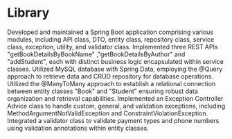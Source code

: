 # Library

Developed and maintained a Spring Boot application comprising various modules, including API class, DTO, entity class, repository class, service class, exception, utility, and validator class.
Implemented three REST APIs "getBookDetailsByBookName" ,"getBookDetailsByAuthor" and "addStudent", each with distinct business logic encapsulated within service classes.
Utilized MySQL database with Spring Data, employing the @Query approach to retrieve data and CRUD repository for database operations.
Utilized the @ManyToMany approach to establish a relational connection between entity classes "Book" and "Student" ensuring robust data organization and retrieval capabilities.
Implemented an Exception Controller Advice class to handle custom, general, and validation exceptions, including MethodArgumentNotValidException and ConstraintViolationException.
Integrated a validator class to validate payment types and phone numbers using validation annotations within entity classes.
